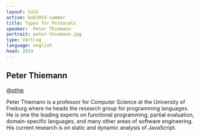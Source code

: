 ```yaml
---
layout: talk
active: bob2019-summer
title: Types for Protocols
speaker:  Peter Thiemann
portrait: peter-thiemann.jpg
type: Vortrag
language: english
head: 2019
---
```


## Peter Thiemann

[@pthie](http://twitter.com/#!/pthie)

Peter Thiemann is a professor for Computer Science at the University
of Freiburg where he heads the research group for programming
languages.  He is one the leading experts on functional programming,
partial evaluation, domain-specific languages, and many other areas of
software engineering.  His current research is on static and dynamic
analysis of JavaScript.
